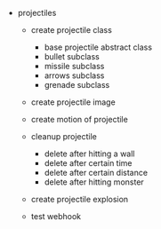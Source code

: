 * projectiles
    * create projectile class
        * base projectile abstract class
        * bullet subclass
        * missile subclass
        * arrows subclass
        * grenade subclass
    * create projectile image
    * create motion of projectile
    * cleanup projectile
        * delete after hitting a wall
        * delete after certain time
        * delete after certain distance
        * delete after hitting monster
    * create projectile explosion
    
   * test webhook

